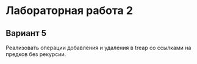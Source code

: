 # Лабораторная работа 2
## Вариант 5
Реализовать операции добавления и удаления в treap со ссылками на предков без рекурсии.
